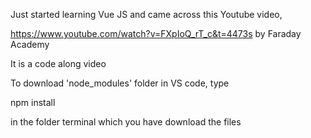 Just started learning Vue JS and came across this Youtube video,

https://www.youtube.com/watch?v=FXpIoQ_rT_c&t=4473s by Faraday Academy

It is a code along video

To download 'node_modules' folder in VS code, type

npm install

in the folder terminal which you have download the files
